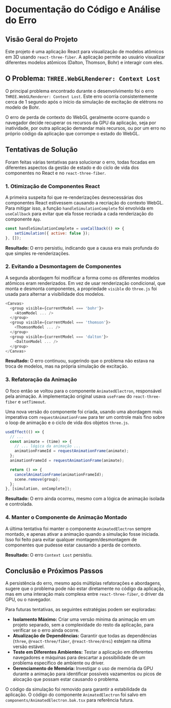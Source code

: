 # Documentação do Código e Análise do Erro

## Visão Geral do Projeto

Este projeto é uma aplicação React para visualização de modelos atômicos em 3D usando `react-three-fiber`. A aplicação permite ao usuário visualizar diferentes modelos atômicos (Dalton, Thomson, Bohr) e interagir com eles.

## O Problema: `THREE.WebGLRenderer: Context Lost`

O principal problema encontrado durante o desenvolvimento foi o erro `THREE.WebGLRenderer: Context Lost`. Este erro ocorria consistentemente cerca de 1 segundo após o início da simulação de excitação de elétrons no modelo de Bohr.

O erro de perda de contexto do WebGL geralmente ocorre quando o navegador decide recuperar os recursos da GPU da aplicação, seja por inatividade, por outra aplicação demandar mais recursos, ou por um erro no próprio código da aplicação que corrompe o estado do WebGL.

## Tentativas de Solução

Foram feitas várias tentativas para solucionar o erro, todas focadas em diferentes aspectos da gestão de estado e do ciclo de vida dos componentes no React e no `react-three-fiber`.

### 1. Otimização de Componentes React

A primeira suspeita foi que re-renderizações desnecessárias dos componentes React estivessem causando a recriação do contexto WebGL. Para mitigar isso, a função `handleSimulationComplete` foi envolvida em `useCallback` para evitar que ela fosse recriada a cada renderização do componente `App`.

```javascript
const handleSimulationComplete = useCallback(() => {
    setSimulation({ active: false });
}, []);
```

**Resultado:** O erro persistiu, indicando que a causa era mais profunda do que simples re-renderizações.

### 2. Evitando a Desmontagem de Componentes

A segunda abordagem foi modificar a forma como os diferentes modelos atômicos eram renderizados. Em vez de usar renderização condicional, que monta e desmonta componentes, a propriedade `visible` do `three.js` foi usada para alternar a visibilidade dos modelos.

```javascript
<Canvas>
  <group visible={currentModel === 'bohr'}>
    <AtomModel ... />
  </group>
  <group visible={currentModel === 'thomson'}>
    <ThomsonModel ... />
  </group>
  <group visible={currentModel === 'dalton'}>
    <DaltonModel ... />
  </group>
</Canvas>
```

**Resultado:** O erro continuou, sugerindo que o problema não estava na troca de modelos, mas na própria simulação de excitação.

### 3. Refatoração da Animação

O foco então se voltou para o componente `AnimatedElectron`, responsável pela animação. A implementação original usava `useFrame` do `react-three-fiber` e `setTimeout`.

Uma nova versão do componente foi criada, usando uma abordagem mais imperativa com `requestAnimationFrame` para ter um controle mais fino sobre o loop de animação e o ciclo de vida dos objetos `three.js`.

```javascript
useEffect(() => {
  // ...
  const animate = (time) => {
    // ... lógica da animação ...
    animationFrameId = requestAnimationFrame(animate);
  };
  animationFrameId = requestAnimationFrame(animate);

  return () => {
    cancelAnimationFrame(animationFrameId);
    scene.remove(group);
  };
}, [simulation, onComplete]);
```

**Resultado:** O erro ainda ocorreu, mesmo com a lógica de animação isolada e controlada.

### 4. Manter o Componente de Animação Montado

A última tentativa foi manter o componente `AnimatedElectron` sempre montado, e apenas ativar a animação quando a simulação fosse iniciada. Isso foi feito para evitar qualquer montagem/desmontagem de componentes que pudesse estar causando a perda de contexto.

**Resultado:** O erro `Context Lost` persistiu.

## Conclusão e Próximos Passos

A persistência do erro, mesmo após múltiplas refatorações e abordagens, sugere que o problema pode não estar diretamente no código da aplicação, mas em uma interação mais complexa entre `react-three-fiber`, o driver da GPU, ou o navegador.

Para futuras tentativas, as seguintes estratégias podem ser exploradas:

- **Isolamento Máximo:** Criar uma versão mínima da animação em um projeto separado, sem a complexidade do resto da aplicação, para verificar se o erro ainda ocorre.
- **Atualização de Dependências:** Garantir que todas as dependências (`three`, `@react-three/fiber`, `@react-three/drei`) estejam na última versão estável.
- **Teste em Diferentes Ambientes:** Testar a aplicação em diferentes navegadores e máquinas para descartar a possibilidade de um problema específico de ambiente ou driver.
- **Gerenciamento de Memória:** Investigar o uso de memória da GPU durante a animação para identificar possíveis vazamentos ou picos de alocação que possam estar causando o problema.

O código da simulação foi removido para garantir a estabilidade da aplicação. O código do componente `AnimatedElectron` foi salvo em `components/AnimatedElectron.bak.tsx` para referência futura.